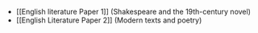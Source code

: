 + [[English literature Paper 1]] (Shakespeare and the 19th-century novel)
+ [[English Literature Paper 2]] (Modern texts and poetry)





